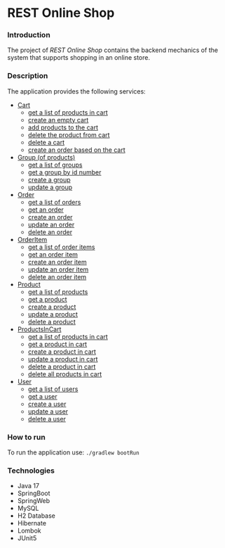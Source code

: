 # REST Online Shop

### Introduction

The project of *REST Online Shop* contains the backend mechanics of the system that supports shopping in an online store.

### Description
The application provides the following services:
* [Cart](https://docs.gradle.org)
  - [get a list of products in cart](https://docs.gradle.org)
  - [create an empty cart](https://docs.gradle.org)
  - [add products to the cart](https://docs.gradle.org)
  - [delete the product from cart](https://docs.gradle.org)
  - [delete a cart](https://docs.gradle.org)
  - [create an order based on the cart](https://docs.gradle.org)
* [Group (of products)](https://docs.spring.io/spring-boot/docs/2.7.9/gradle-plugin/reference/html/)
  - [get a list of groups](https://docs.gradle.org)
  - [get a group by id number](https://docs.gradle.org)
  - [create a group](https://docs.gradle.org)
  - [update a group](https://docs.gradle.org)
* [Order](https://docs.spring.io/spring-boot/docs/2.7.9/gradle-plugin/reference/html/#build-image)
  - [get a list of orders](https://docs.gradle.org)
  - [get an order](https://docs.gradle.org)
  - [create an order](https://docs.gradle.org)
  - [update an order](https://docs.gradle.org)
  - [delete an order](https://docs.gradle.org)
* [OrderItem](https://docs.spring.io/spring-boot/docs/2.7.9/reference/htmlsingle/#web)
  - [get a list of order items](https://docs.gradle.org)
  - [get an order item](https://docs.gradle.org)
  - [create an order item](https://docs.gradle.org)
  - [update an order item](https://docs.gradle.org)
  - [delete an order item](https://docs.gradle.org)
* [Product](https://docs.spring.io/spring-boot/docs/2.7.9/reference/htmlsingle/#web)
  - [get a list of products](https://docs.gradle.org)
  - [get a product](https://docs.gradle.org)
  - [create a product](https://docs.gradle.org)
  - [update a product](https://docs.gradle.org)
  - [delete a product](https://docs.gradle.org)
* [ProductsInCart](https://docs.spring.io/spring-boot/docs/2.7.9/reference/htmlsingle/#web)
  - [get a list of products in cart](https://docs.gradle.org)
  - [get a product in cart](https://docs.gradle.org)
  - [create a product in cart](https://docs.gradle.org)
  - [update a product in cart](https://docs.gradle.org)
  - [delete a product in cart](https://docs.gradle.org)
  - [delete all products in cart](https://docs.gradle.org)
* [User](https://docs.spring.io/spring-boot/docs/2.7.9/reference/htmlsingle/#web)
  - [get a list of users](https://docs.gradle.org)
  - [get a user](https://docs.gradle.org)
  - [create a user](https://docs.gradle.org)
  - [update a user](https://docs.gradle.org)
  - [delete a user](https://docs.gradle.org)

### How to run
To run the application use: `./gradlew bootRun`

### Technologies

* Java 17
* SpringBoot
* SpringWeb
* MySQL
* H2 Database
* Hibernate
* Lombok
* JUnit5

